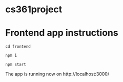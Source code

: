 # cs361project

# Frontend app instructions
`cd frontend`

`npm i`

`npm start`

The app is running now on http://localhost:3000/